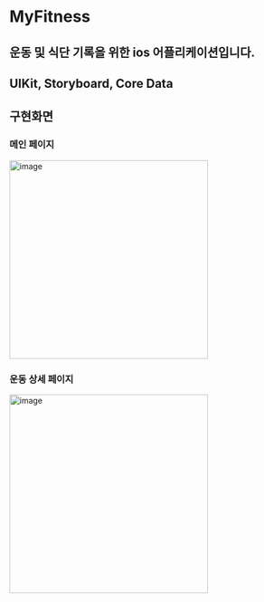 # MyFitness
운동 및 식단 기록을 위한 ios 어플리케이션입니다.
---
UIKit, Storyboard, Core Data
---
## 구현화면
### 메인 페이지
<img width="351" alt="image" src="https://user-images.githubusercontent.com/28583563/162225583-e904e7e6-80a3-44ef-8d11-9d8fc404b0d1.png">

### 운동 상세 페이지
<img width="351" alt="image" src="https://user-images.githubusercontent.com/28583563/162225583-e904e7e6-80a3-44ef-8d11-9d8fc404b0d1.png">
